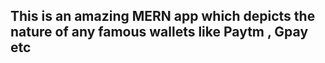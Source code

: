 
## This is an amazing MERN app which depicts the nature of any famous wallets like Paytm , Gpay etc
